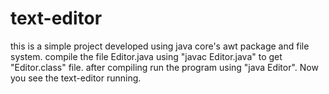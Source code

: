 # text-editor
this is a simple project developed using java core's awt package and file system.
compile the file Editor.java using "javac Editor.java" to get "Editor.class" file.
after compiling run the program using "java Editor".
Now you see the text-editor running.
